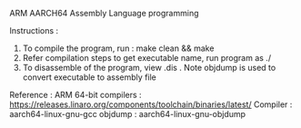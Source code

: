 ARM AARCH64  Assembly Language programming

Instructions :

1. To compile the program, run :  make clean  &&  make
2. Refer compilation steps to get executable name, run program as ./
3. To disassemble of the program, view <executable>.dis . Note objdump is used to convert executable to assembly file


Reference :
	ARM 64-bit compilers : https://releases.linaro.org/components/toolchain/binaries/latest/
	Compiler : aarch64-linux-gnu-gcc
	objdump  : aarch64-linux-gnu-objdump
